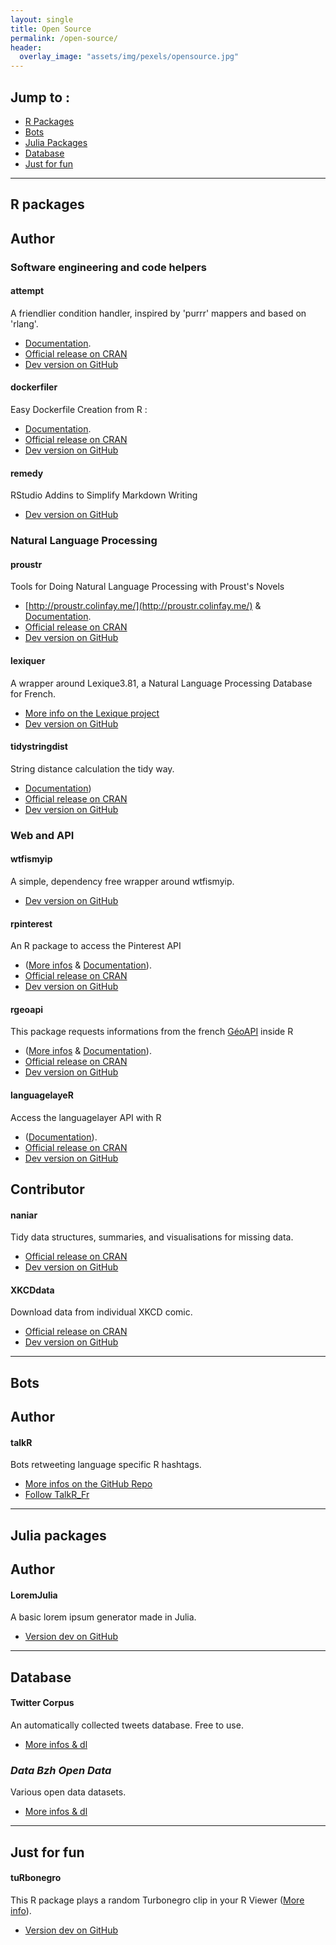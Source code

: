 ```yaml
---
layout: single
title: Open Source
permalink: /open-source/
header: 
  overlay_image: "assets/img/pexels/opensource.jpg"
---
```



## Jump to : 

+ <a href="#rpackage">R Packages</a>
+ <a href="#bots">Bots</a>
+ <a href="#julia">Julia Packages</a>
+ <a href="#database">Database</a>
+ <a href="#fun">Just for fun</a>

___

<div id="rpackage"><h2>R packages</h2></div>

## Author

### Software engineering and code helpers

#### attempt

A friendlier condition handler, inspired by 'purrr' mappers and based on 'rlang'.

+ [Documentation](https://cran.r-project.org/web/packages/attempt/attempt.pdf).
+ [Official release on CRAN](https://CRAN.R-project.org/package=attempt)
+ [Dev version on GitHub](https://github.com/ColinFay/attempt)

#### dockerfiler

Easy Dockerfile Creation from R :

+ [Documentation](https://cran.r-project.org/web/packages/dockerfiler/dockerfiler.pdf).
+ [Official release on CRAN](https://CRAN.R-project.org/package=dockerfiler)
+ [Dev version on GitHub](https://github.com/ColinFay/dockerfiler)

#### remedy

RStudio Addins to Simplify Markdown Writing 

+ [Dev version on GitHub](https://github.com/ThinkR-open/remedy)


### Natural Language Processing

#### proustr

Tools for Doing Natural Language Processing with Proust's Novels 

+ [http://proustr.colinfay.me/](http://proustr.colinfay.me/) & [Documentation](https://cran.r-project.org/web/packages/proustr/proustr.pdf).
+ [Official release on CRAN](https://cran.r-project.org/web/packages/proustr/index.html)
+ [Dev version on GitHub](https://github.com/ColinFay/proustr)

#### lexiquer

A wrapper around Lexique3.81, a Natural Language Processing Database for French. 

+ [More info on the Lexique project](http://www.lexique.org)
+ [Dev version on GitHub](https://github.com/ColinFay/lexiquer)

#### tidystringdist

String distance calculation the tidy way.

+ [Documentation](https://cran.r-project.org/web/packages/tidystringdist/vignettes/Getting_started.html))
+ [Official release on CRAN](https://cran.r-project.org/package=tidystringdist)
+ [Dev version on GitHub](https://github.com/ColinFay/tidystringdist)

### Web and API

#### wtfismyip

A simple, dependency free wrapper around wtfismyip.
 
+ [Dev version on GitHub](https://github.com/ColinFay/wtfismyip)

#### rpinterest

An R package to access the Pinterest API 

+ ([More infos](https://colinfay.me/rpinterest-package-r/) & [Documentation](https://cran.r-project.org/web/packages/rpinterest/rpinterest.pdf)).
+ [Official release on CRAN](https://cran.r-project.org/web/packages/rpinterest/index.html)
+ [Dev version on GitHub](https://github.com/ColinFay/rpinterest)

#### rgeoapi

This package requests informations from the french [GéoAPI](https://api.gouv.fr/api/geoapi.html) inside R 

+ ([More infos](https://colinfay.me/rgeoapi-v1/) & [Documentation](https://cran.r-project.org/web/packages/rgeoapi/rgeoapi.pdf)).
+ [Official release on CRAN](https://cran.r-project.org/web/packages/rgeoapi/index.html)
+ [Dev version on GitHub](https://github.com/ColinFay/rgeoapi)

#### languagelayeR

Access the languagelayer API with R 

+ ([Documentation](https://cran.r-project.org/web/packages/languagelayeR/languagelayeR.pdf)).
+ [Official release on CRAN](https://cran.r-project.org/web/packages/languagelayeR/index.html)
+ [Dev version on GitHub](https://github.com/ColinFay/languagelayeR)

## Contributor

#### naniar

Tidy data structures, summaries, and visualisations for missing data. 

+ [Official release on CRAN](https://cran.r-project.org/web/packages/naniar/index.html)
+ [Dev version on GitHub](https://github.com/njtierney/naniar)

#### XKCDdata

Download data from individual XKCD comic. 

+ [Official release on CRAN](https://cran.r-project.org/web/packages/XKCDdata/index.html)
+ [Dev version on GitHub](https://github.com/RobertMyles/XKCDdata)

___

<div id="bots"><h2>Bots</h2></div>

## Author 

#### talkR

Bots retweeting language specific R hashtags. 

+ [More infos on the GitHub Repo](https://github.com/ColinFay/talkR)
+ [Follow TalkR_Fr](https://twitter.com/talkR_FR)

___

<div id="julia"><h2>Julia packages</h2></div>

## Author

#### LoremJulia

A basic lorem ipsum generator made in Julia. 

+ [Version dev on GitHub](https://github.com/ColinFay/LoremJulia)

___

<div id="database"><h2>Database</h2></div>

#### Twitter Corpus

An automatically collected tweets database. Free to use. 

+ [More infos & dl](https://github.com/ColinFay/twitter_corpus)

### _Data Bzh Open Data_

Various open data datasets. 

+ [More infos & dl](http://data-bzh.fr/open-data/)

___
<div id="fun"><h2>Just for fun </h2></div>

#### tuRbonegro

This R package plays a random Turbonegro clip in your R Viewer ([More info](http://colinfay.me/rstats-turbonegro/)).

+ [Version dev on GitHub](https://github.com/ColinFay/tuRbonegro)
